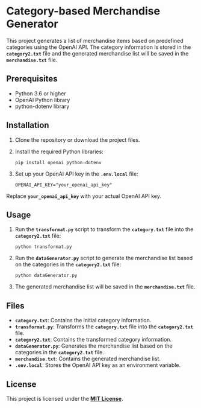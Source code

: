# **Category-based Merchandise Generator**

This project generates a list of merchandise items based on predefined categories using the OpenAI API. The category information is stored in the **`category2.txt`** file and the generated merchandise list will be saved in the **`merchandise.txt`** file.

## **Prerequisites**

- Python 3.6 or higher
- OpenAI Python library
- python-dotenv library

## **Installation**

1. Clone the repository or download the project files.
2. Install the required Python libraries:
    
    ```
    pip install openai python-dotenv
    ```
    
3. Set up your OpenAI API key in the **`.env.local`** file:
    
    ```
    OPENAI_API_KEY="your_openai_api_key"
    ```
    

Replace **`your_openai_api_key`** with your actual OpenAI API key.

## **Usage**

1. Run the **`transformat.py`** script to transform the **`category.txt`** file into the **`category2.txt`** file:
    
    ```
    python transformat.py
    ```
    
2. Run the **`dataGenerator.py`** script to generate the merchandise list based on the categories in the **`category2.txt`** file:
    
    ```
    python dataGenerator.py
    ```
    
3. The generated merchandise list will be saved in the **`merchandise.txt`** file.

## **Files**

- **`category.txt`**: Contains the initial category information.
- **`transformat.py`**: Transforms the **`category.txt`** file into the **`category2.txt`** file.
- **`category2.txt`**: Contains the transformed category information.
- **`dataGenerator.py`**: Generates the merchandise list based on the categories in the **`category2.txt`** file.
- **`merchandise.txt`**: Contains the generated merchandise list.
- **`.env.local`**: Stores the OpenAI API key as an environment variable.

## **License**

This project is licensed under the **[MIT License](https://opensource.org/licenses/MIT)**.
